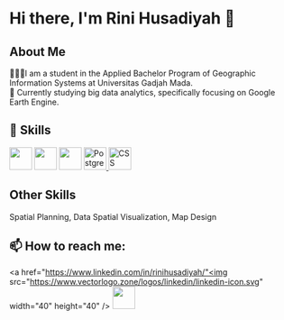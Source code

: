 <h1> Hi there, I'm Rini Husadiyah  👋 </h1>

## About Me
👩🏼‍🎓I am a student in the Applied Bachelor Program of Geographic Information Systems at Universitas Gadjah Mada. <br>
🌱 Currently studying big data analytics, specifically focusing on Google Earth Engine.

## 🔧 Skills 
<a href="php.com"><img src="https://www.vectorlogo.zone/logos/php/php-icon.svg" width="40" height="40"/></a>
<a href="https://developer.mozilla.org/en-US/docs/Glossary/HTML5"><img src="https://www.vectorlogo.zone/logos/w3_html5/html5-icon.svg" width="40" height="40"/></a>
<a href="java.com"><img src="https://www.vectorlogo.zone/logos/java/java-icon.svg" width="40" height="40"/></a>
<a href="https://www.postgresql.org">
  <img src="https://www.vectorlogo.zone/logos/postgresql/postgresql-icon.svg" alt="PostgreSQL" width="40" height="40">
</a>
<a href="https://css.com/">
  <img src="https://www.vectorlogo.zone/logos/w3_css/w3_css-icon.svg" alt="CSS" width="40" height="40">
</a>

<h2>Other Skills</h2>
  Spatial Planning, 
  Data Spatial Visualization,
  Map Design

## 📫 How to reach me:
<a href="https://www.linkedin.com/in/rinihusadiyah/"<img src="https://www.vectorlogo.zone/logos/linkedin/linkedin-icon.svg" width="40" height="40" /></a>
<a href="https://mail.google.com/mail/u/rinihusadiyah@gmail.com/#inbox?compose=new"><img src="https://www.vectorlogo.zone/logos/gmail/gmail-icon.svg" width="40" height="40"/></a>

<!--
**RiniHSD/RiniHSD** is a ✨ _special_ ✨ repository because its `README.md` (this file) appears on your GitHub profile.

Here are some ideas to get you started:

- 🔭 I’m currently working on ...
- 👯 I’m looking to collaborate on ...
- 🤔 I’m looking for help with ...
- 💬 Ask me about ...
- 📫 How to reach me: ...
- 😄 Pronouns: ...
- ⚡ Fun fact: ...
-->
